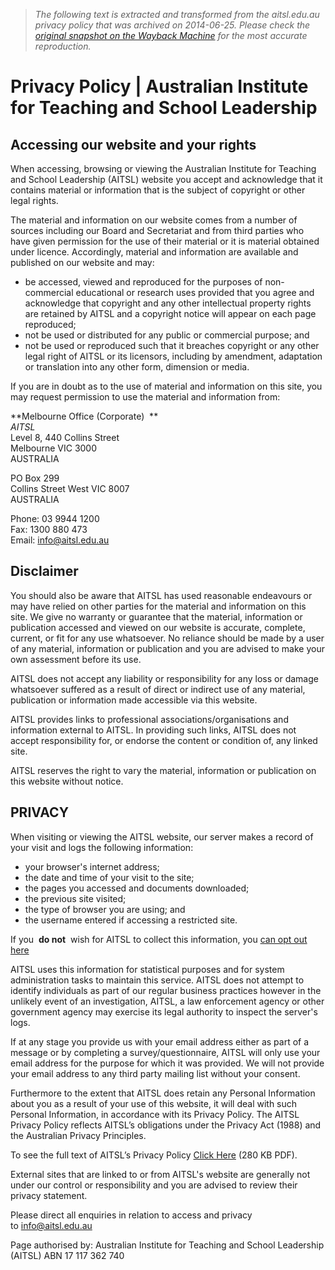 > *The following text is extracted and transformed from the aitsl.edu.au privacy policy that was archived on 2014-06-25. Please check the [original snapshot on the Wayback Machine](https://web.archive.org/web/20140625063505id_/http%3A//www.aitsl.edu.au/privacy-policy) for the most accurate reproduction.*

# Privacy Policy | Australian Institute for Teaching and School Leadership

## Accessing our website and your rights

When accessing, browsing or viewing the Australian Institute for Teaching and School Leadership (AITSL) website you accept and acknowledge that it contains material or information that is the subject of copyright or other legal rights.

The material and information on our website comes from a number of sources including our Board and Secretariat and from third parties who have given permission for the use of their material or it is material obtained under licence. Accordingly, material and information are available and published on our website and may:

  * be accessed, viewed and reproduced for the purposes of non-commercial educational or research uses provided that you agree and acknowledge that copyright and any other intellectual property rights are retained by AITSL and a copyright notice will appear on each page reproduced;
  * not be used or distributed for any public or commercial purpose; and
  * not be used or reproduced such that it breaches copyright or any other legal right of AITSL or its licensors, including by amendment, adaptation or translation into any other form, dimension or media.



If you are in doubt as to the use of material and information on this site, you may request permission to use the material and information from:

**Melbourne Office (Corporate)  **  
_AITSL_    
Level 8, 440 Collins Street  
Melbourne VIC 3000  
AUSTRALIA

PO Box 299  
Collins Street West VIC 8007  
AUSTRALIA

Phone: 03 9944 1200  
Fax: 1300 880 473  
Email: [info@aitsl.edu.au](mailto:info@aitsl.edu.au)

## Disclaimer

You should also be aware that AITSL has used reasonable endeavours or may have relied on other parties for the material and information on this site. We give no warranty or guarantee that the material, information or publication accessed and viewed on our website is accurate, complete, current, or fit for any use whatsoever. No reliance should be made by a user of any material, information or publication and you are advised to make your own assessment before its use.

AITSL does not accept any liability or responsibility for any loss or damage whatsoever suffered as a result of direct or indirect use of any material, publication or information made accessible via this website.

AITSL provides links to professional associations/organisations and information external to AITSL. In providing such links, AITSL does not accept responsibility for, or endorse the content or condition of, any linked site.

AITSL reserves the right to vary the material, information or publication on this website without notice.

## PRIVACY

When visiting or viewing the AITSL website, our server makes a record of your visit and logs the following information:

  * your browser's internet address;
  * the date and time of your visit to the site;
  * the pages you accessed and documents downloaded;
  * the previous site visited;
  * the type of browser you are using; and
  * the username entered if accessing a restricted site.



If you  **do not**  wish for AITSL to collect this information, you [can opt out here](https://tools.google.com/dlpage/gaoptout/)

AITSL uses this information for statistical purposes and for system administration tasks to maintain this service. AITSL does not attempt to identify individuals as part of our regular business practices however in the unlikely event of an investigation, AITSL, a law enforcement agency or other government agency may exercise its legal authority to inspect the server's logs.

If at any stage you provide us with your email address either as part of a message or by completing a survey/questionnaire, AITSL will only use your email address for the purpose for which it was provided. We will not provide your email address to any third party mailing list without your consent.

Furthermore to the extent that AITSL does retain any Personal Information about you as a result of your use of this website, it will deal with such Personal Information, in accordance with its Privacy Policy. The AITSL Privacy Policy reflects AITSL’s obligations under the Privacy Act (1988) and the Australian Privacy Principles.

To see the full text of AITSL’s Privacy Policy [Click Here](https://web.archive.org/docs/default-source/default-document-library/aitsl_privacy_policy.pdf?sfvrsn=2 "Click Here") (280 KB PDF).

External sites that are linked to or from AITSL's website are generally not under our control or responsibility and you are advised to review their privacy statement.

Please direct all enquiries in relation to access and privacy to [info@aitsl.edu.au](mailto:info@aitsl.edu.au)

Page authorised by: Australian Institute for Teaching and School Leadership (AITSL) ABN 17 117 362 740

